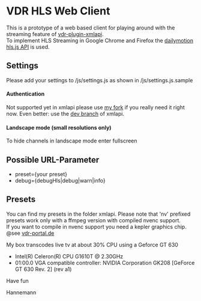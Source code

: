 # VDR HLS Web Client

This is a prototype of a web based client for playing around with the streaming feature of [vdr-plugin-xmlapi](https://github.com/nanohcv/vdr-plugin-xmlapi).  
To implement HLS Streaming in Google Chrome and Firefox the [dailymotion hls.js API](https://github.com/dailymotion/hls.js) is used.

## Settings
Please add your settings to /js/settings.js as shown in /js/settings.js.sample

#### Authentication
Not supported yet in xmlapi please use [my fork](https://github.com/hannemann/vdr-plugin-xmlapi) if you really need it right now.
Even better: use the [dev branch](https://github.com/nanohcv/vdr-plugin-xmlapi/tree/dev) of xmlapi.

#### Landscape mode (small resolutions only)
To hide channels in landscape mode enter fullscreen

## Possible URL-Parameter
* preset={your preset}
* debug={debugHls|debug|warn|info}

## Presets
You can find my presets in the folder xmlapi. Please note that 'nv' prefixed presets work only with a ffmpeg version with compiled nvenc support.  
If you want to compile in nvenc support you need a kepler graphics chip.  
@see [vdr-portal.de](http://www.vdr-portal.de/board19-verschiedenes/board10-verschiedenes/128687-transkodieren-mit-nvidia-kepler-graka-unter-linux-mit-ffmpeg-es-geht/)

My box transcodes live tv at about 30% CPU using a Geforce GT 630

* Intel(R) Celeron(R) CPU G1610T @ 2.30GHz
* 01:00.0 VGA compatible controller: NVIDIA Corporation GK208 [GeForce GT 630 Rev. 2] (rev a1)

Have fun

Hannemann